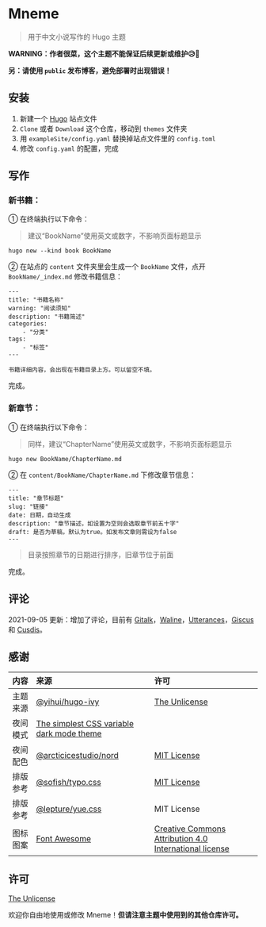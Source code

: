 # Mneme

> 用于中文小说写作的 Hugo 主题

<b>WARNING：作者很菜，这个主题不能保证后续更新或维护😥🙏</b>

**另：请使用 `public` 发布博客，避免部署时出现错误！**

## 安装

1. 新建一个 [Hugo](https://gohugo.io/) 站点文件
2. `Clone` 或者 `Download` 这个仓库，移动到 `themes` 文件夹
3. 用 `exampleSite/config.yaml` 替换掉站点文件里的 `config.toml`
4. 修改 `config.yaml` 的配置，完成

## 写作

### 新书籍：

① 在终端执行以下命令：

> 建议“BookName”使用英文或数字，不影响页面标题显示

```
hugo new --kind book BookName
```

② 在站点的 `content` 文件夹里会生成一个 `BookName` 文件，点开 `BookName/_index.md` 修改书籍信息：

```
---
title: "书籍名称"
warning: "阅读须知"
description: "书籍简述"
categories:
    - "分类"
tags:
    - "标签"
---

书籍详细内容，会出现在书籍目录上方。可以留空不填。

```

完成。

### 新章节：

① 在终端执行以下命令：

> 同样，建议“ChapterName”使用英文或数字，不影响页面标题显示

```
hugo new BookName/ChapterName.md
```

② 在 `content/BookName/ChapterName.md` 下修改章节信息：

```
---
title: "章节标题"
slug: "链接"
date: 日期，自动生成
description: "章节描述，如设置为空则会选取章节前五十字"
draft: 是否为草稿，默认为true。如发布文章则需设为false
---
```

> 目录按照章节的日期进行排序，旧章节位于前面

完成。

## 评论

2021-09-05 更新：增加了评论，目前有 [Gitalk](https://github.com/gitalk/gitalk)，[Waline](https://waline.js.org/)，[Utterances](https://utteranc.es/)，[Giscus](https://giscus.app/) 和 [Cusdis](https://cusdis.com/)。

## 感谢

|  内容   |  来源  |  许可  |
| :----  | :-----  | :-----  |
| 主题来源 | [@yihui/hugo-ivy](https://github.com/yihui/hugo-ivy)| [The Unlicense](https://github.com/yihui/hugo-ivy/blob/master/LICENSE.md) |
| 夜间模式 | [The simplest CSS variable dark mode theme](https://lukelowrey.com/css-variable-theme-switcher/) |  |
| 夜间配色 | [@arcticicestudio/nord](https://github.com/arcticicestudio/nord) | [MIT License](https://github.com/arcticicestudio/nord/blob/develop/LICENSE.md) |
| 排版参考 | [@sofish/typo.css](http://github.com/sofish/typo.css) | [MIT License](https://github.com/sofish/typo.css/blob/master/license.txt) |
| 排版参考 | [@lepture/yue.css](https://github.com/lepture/yue.css) | MIT License |
| 图标图案 | [Font Awesome](https://fontawesome.com/) | [Creative Commons Attribution 4.0 International license](https://fontawesome.com/license) |

## 许可

[The Unlicense](https://github.com/injellyfish/hugo-theme-mneme/blob/master/LICENSE)

欢迎你自由地使用或修改 Mneme！**但请注意主题中使用到的其他仓库许可。**

